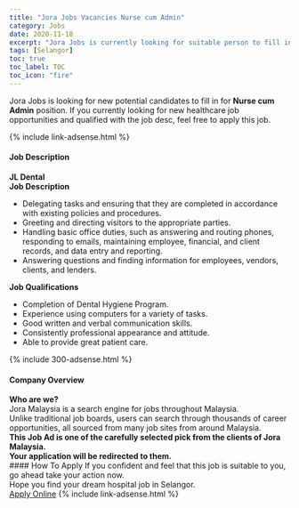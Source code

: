```yaml
---
title: "Jora Jobs Vacancies Nurse cum Admin" 
category: Jobs 
date: 2020-11-18 
excerpt: "Jora Jobs is currently looking for suitable person to fill in the Nurse cum Admin which positioned at Selangor" 
tags: [Selangor] 
toc: true 
toc_label: TOC 
toc_icon: "fire" 
--- 
```


<p>Jora Jobs is looking for new potential candidates to fill in for <b>Nurse cum Admin</b> position. If you currently looking for new healthcare job opportunities and qualified with the job desc, feel free to apply this job.
</p>{% include link-adsense.html %} 
<div><div><div><h4>Job Description</h4></div></div><div><div><span><div><div><strong>JL Dental</strong></div><div><div><strong>Job Description</strong></div><ul><li>Delegating tasks and ensuring that they are completed in accordance with existing policies and procedures.</li><li>Greeting and directing visitors to the appropriate parties.</li><li>Handling basic office duties, such as answering and routing phones, responding to emails, maintaining employee, financial, and client records, and data entry and reporting.</li><li>Answering questions and finding information for employees, vendors, clients, and lenders.</li></ul><div><div><strong>Job Qualifications</strong></div><ul><li>Completion of Dental Hygiene Program.</li><li>Experience using computers for a variety of tasks.</li><li>Good written and verbal communication skills.</li><li>Consistently professional appearance and attitude.</li><li>Able to provide great patient care.</li></ul></div></div></div></span></div></div></div> 
{% include 300-adsense.html %} 
<div><div><div><h4>Company Overview</h4></div></div><div><div><span><div><div>
<strong>Who are we?</strong></div>
<div>
	Jora Malaysia is a search engine for jobs throughout Malaysia.<br>
	Unlike traditional job boards, users can search through thousands of career opportunities, all sourced from many job sites from around Malaysia.&#160;</div>
<div>
<div>
<strong>This Job Ad is one of the carefully selected pick from the clients of Jora Malaysia.</strong></div>
<div>
<strong>Your application will be redirected to them.</strong></div>
</div></div></span></div></div></div> 
#### How To Apply 
If you confident and feel that this job is suitable to you, go ahead take your action now. <br/> 
Hope you find your dream hospital job in Selangor. <br/> 
<a href="https://www.jobstreet.com.my/en/job/nurse-cum-admin-4425559?jobId=jobstreet-my-job-4425559&sectionRank=29&token=0~0a32de8f-f2cf-4a2d-8068-5260403b1c7b&fr=SRP%20View%20In%20New%20Ta" class="btn btn--warning" target="_blank" rel="nofollow noopenner">Apply Online</a> 
{% include link-adsense.html %} 